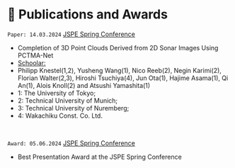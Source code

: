 # 💬 Publications and Awards

`Paper: 14.03.2024` [JSPE Spring Conference](https://www.jspe.or.jp/wp_e/event_e/)
- Completion of 3D Point Clouds Derived from 2D Sonar Images Using PCTMA-Net
- [Schoolar:](https://www.robot.t.u-tokyo.ac.jp/~yamashita/paper/E/E482Final.pdf)
- Philipp Knestel(1,2), Yusheng Wang(1), Nico Reeb(2), Negin Karimi(2), Florian Walter(2,3), Hiroshi Tsuchiya(4), Jun Ota(1), Hajime Asama(1), Qi An(1), Alois Knoll(2) and Atsushi Yamashita(1) 
- 1: The University of Tokyo; 
- 2: Technical University of Munich;
- 3: Technical University of Nuremberg; 
- 4: Wakachiku Const. Co. Ltd.

&nbsp;

`Award: 05.06.2024` [JSPE Spring Conference](https://www.jspe.or.jp/wp_e/event_e/)
- Best Presentation Award at the JSPE Spring Conference
